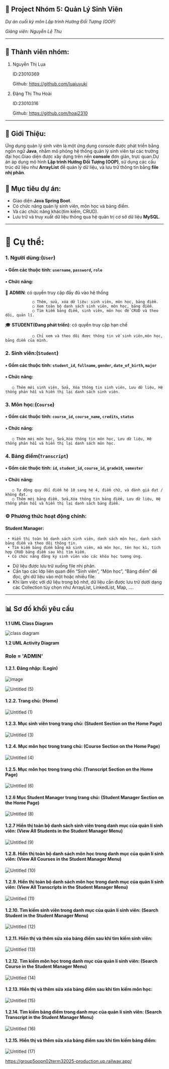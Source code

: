## 📘 Project Nhóm 5: Quản Lý Sinh Viên
*Dự án cuối kỳ môn Lập trình Hướng Đối Tượng (OOP)*

*Giảng viên: Nguyễn Lệ Thu*

----------------------------------------------------
## 👥 Thành viên nhóm:

1. Nguyễn Thị Lụa

   ID:23010369

   Github: https://github.com/luaiuyuki

2. Đặng Thị Thu Hoài
   
   ID:23010316

   Github: https://github.com/hoai2310

----------------------------------------------------

## 📌 Giới Thiệu:

Ứng dụng quản lý sinh viên là một ứng dụng console được phát triển bằng ngôn ngữ **Java**, nhằm mô phỏng hệ thống quản lý sinh viên tại các trường đại học.Giao diện được xây dựng trên nền **console** đơn giản, trực quan.Dự án áp dụng mô hình **Lập trình Hướng Đối Tượng (OOP)**, sử dụng các cấu trúc dữ liệu như **ArrayList** để quản lý dữ liệu, và lưu trữ thông tin bằng **file nhị phân**.

## 🚀 Mục tiêu dự án:

- Giao diện <b>Java Spring Boot</b>.
- Có chức năng quản lý sinh viên, môn học và bảng điểm.
- Và các chức năng khác(tìm kiếm, CRUD).
- Lưu trữ và truy xuất dữ liệu thông qua hệ quản trị cơ sở dữ liệu **MySQL**.

----------------------------------------------------------------------------------------------------------------------------------------------------------------------------

# 📌 Cụ thể:

### 1. Người dùng:(`User`)

#### • **Gồm các thuộc tính:** `username`, `password`, `role`

#### • **Chức năng**:

   🔑 **ADMIN**: có quyền truy cập đầy đủ vào hệ thống
   
                ○ Thêm, sửa, xóa dữ liệu: sinh viên, môn học, bảng điểm.
                ○ Xem toàn bộ danh sách sinh viên, môn học, bảng điểm.
                ○ Tìm kiếm bảng điểm, sinh viên, môn học để CRUD và theo dõi, quản lí.

   🎓 **STUDENT(Đang phát triển)**: có quyền truy cập hạn chế

                ○ Chỉ xem và theo dõi được thông tin về sinh viên,môn học, bảng điểm của mình.

### 2. Sinh viên:(`Student`)

#### • **Gồm các thuộc tính:** `student_id`, `fullname`, `gender`, `date_of_birth`, `major`


#### • **Chức năng**:

       ○ Thêm mới sinh viên, Sửa, Xóa thông tin sinh viên, Lưu dữ liệu, Hệ thống phản hồi và hiển thị lại danh sách sinh viên. 

### 3. Môn học:(`Course`)

#### • **Gồm các thuộc tính:** `course_id`, `course_name`, `credits`, `status`

#### • **Chức năng**:

       ○ Thêm mới môn học, Sửa,Xóa thông tin môn học, Lưu dữ liệu, Hệ thống phản hồi và hiển thị lại danh sách môn học.

### 4. Bảng điểm(`Transcript`)

#### • **Gồm các thuộc tính:** `id`, `student_id`, `course_id`, `grade10`, `semester`

#### • **Chức năng**: 

       ○ Tự động quy đổi điểm hệ 10 sang hệ 4, điểm chữ, và đánh giá đạt / không đạt.
       ○ Thêm mới bảng điểm, Sửa,Xóa thông tin bảng điểm, Lưu dữ liệu, Hệ thống phản hồi và hiển thị lại danh sách bảng điểm.

### ⚙️ Phương thức hoạt động chính:

#### Student Manager:

     • Hiển thị toàn bộ danh sách sinh viên, danh sách môn học, danh sách bảng điểm và theo dõi thông tin.
     • Tìm kiếm bảng điểm bằng mã sinh viên, mã môn học, tên học kì, tích hợp CRUD bảng điểm sau khi tìm kiếm.
     • Có chức năng đăng ký sinh viên vào các khóa học tương ứng.
     
- Dữ liệu được lưu trữ xuống file nhị phân.
- Cần tạo các lớp liên quan đến “Sinh viên”, “Môn học”, “Bảng điểm” để đọc, ghi dữ liệu vào một hoặc nhiều file.
- Khi làm việc với dữ liệu trong bộ nhớ, dữ liệu cần được lưu trữ dưới dạng các Collection tùy chọn như ArrayList, LinkedList, Map, ....

----------------------------------------------------------------------------------------------------------------------------------------------------------------------------

## 📊 Sơ đồ khối yêu cầu

**1.1 UML Class Diagram**

![class diagram](https://github.com/user-attachments/assets/7baeb75d-6f0e-4c00-bcb3-a1a0411f8756)


**1.2 UML Activity Diagram**

### Role = 'ADMIN'

#### 1.2.1. Đăng nhập: (Login)

![image](https://github.com/user-attachments/assets/fe371e66-a730-437f-a39e-c44efc90fa37)


![Untitled (5)](https://github.com/user-attachments/assets/fe07778d-e1c6-4d8d-a44d-5dac8cc1398c)

#### 1.2.2. Trang chủ: (Home)

![Untitled (1)](https://github.com/user-attachments/assets/2c36ae5d-9858-4cd4-a895-06d47c060f59)

#### 1.2.3. Mục sinh viên trong trang chủ: (Student Section on the Home Page)

![Untitled (3)](https://github.com/user-attachments/assets/427da5f2-d289-40cc-bdcf-64ee545750b5)

#### 1.2.4. Mục môn học trong trang chủ: (Course Section on the Home Page)

![Untitled (4)](https://github.com/user-attachments/assets/c36198fc-882d-40ec-8ef2-609d28f299f4)

#### 1.2.5. Mục môn học trong trang chủ: (Transcript Section on the Home Page)

![Untitled (6)](https://github.com/user-attachments/assets/a762ffe6-0958-44a7-860e-1b87ea9253af)

#### 1.2.6 Mục Student Manager trong trang chủ: (Student Manager Section on the Home Page)

![Untitled (8)](https://github.com/user-attachments/assets/20572093-c4ef-4d70-846a-188338ff0fb4)

#### 1.2.7 Hiển thị toàn bộ danh sách sinh viên trong danh mục của quản lí sinh viên: (View All Students in the Student Manager Menu)

![Untitled (9)](https://github.com/user-attachments/assets/a6d17b6f-ecbe-4a4a-ace1-6ff950028919)

#### 1.2.8. Hiển thị toàn bộ danh sách môn học trong danh mục của quản lí sinh viên: (View All Courses in the Student Manager Menu)

![Untitled (10)](https://github.com/user-attachments/assets/a70cfd1d-53d3-457d-b82b-9f9dd76f31e5)

#### 1.2.9. Hiển thị toàn bộ danh sách môn học trong danh mục của quản lí sinh viên: (View All Transcripts in the Student Manager Menu)

![Untitled (11)](https://github.com/user-attachments/assets/fe5e4522-5ebc-4d55-a224-6681a551af5d)

#### 1.2.10. Tìm kiếm sinh viên trong danh mục của quản lí sinh viên: (Search Student in the Student Manager Menu)

![Untitled (12)](https://github.com/user-attachments/assets/c971c5cb-b750-4f0d-afae-121ff22c9889)

#### 1.2.11. Hiển thị và thêm sửa xóa bảng điểm sau khi tìm kiếm sinh viên:

![Untitled (13)](https://github.com/user-attachments/assets/b3d18982-d21f-4523-bff5-7466270ee0e7)

#### 1.2.12. Tìm kiếm môn học trong danh mục của quản lí sinh viên: (Search Course in the Student Manager Menu)

![Untitled (14)](https://github.com/user-attachments/assets/10146d41-04a2-44ff-b568-37341d7274c3)

#### 1.2.13. Hiển thị và thêm sửa xóa bảng điểm sau khi tìm kiếm môn học:

![Untitled (15)](https://github.com/user-attachments/assets/2a99b2ee-4be9-4897-9980-0fb1f34c3e95)

#### 1.2.14. Tìm kiếm bảng điểm trong danh mục của quản lí sinh viên: (Search Transcript in the Student Manager Menu)

![Untitled (16)](https://github.com/user-attachments/assets/c5d9e936-1b47-4beb-a9c1-321ab4c9f350)

#### 1.2.15. Hiển thị và thêm sửa xóa bảng điểm sau khi tìm kiếm bảng điểm:

![Untitled (17)](https://github.com/user-attachments/assets/2c8c4aff-8cc4-4da2-9de7-6b8f00112781)


https://group5oopn02term32025-production.up.railway.app/







